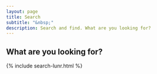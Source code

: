 ```yaml
---
layout: page
title: Search
subtitle: "&nbsp;"
description: Search and find. What are you looking for?
---
```

## What are you looking for?
{% include search-lunr.html %}

<p>&nbsp;</p>
<p>&nbsp;</p>
<p>&nbsp;</p>
<p>&nbsp;</p>
<p>&nbsp;</p>
<p>&nbsp;</p>
<p>&nbsp;</p>
<p>&nbsp;</p>
<p>&nbsp;</p>
<p>&nbsp;</p>
